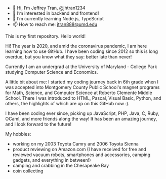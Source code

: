 - 👋 Hi, I’m Jeffrey Tran, @jhtran1234
- 👀 I’m interested in backend and frontend!
- 🌱 I’m currently learning Node.js, TypeScript
- 📫 How to reach me: jtran888@umd.edu

This is my first repository. Hello world!

Hi! The year is 2020, and amid the coronavirus pandemic, I am here learning how to use GitHub. I have been coding since 2012 so this is long overdue, but you know what they say: better late than never!

Currently I am an undergrad at the University of Maryland - College Park studying Computer Science and Economics.

A little bit about me: I started my coding journey back in 6th grade when I was accepted into Montgomery County Public School's magnet programs for Math, Science, and Computer Science at Roberto Clemente Middle School. There I was introduced to HTML, Pascal, Visual Basic, Python, and others, the highlights of which are up on this GitHub now :).

I have been coding ever since, picking up JavaScript, PHP, Java, C, Ruby, OCaml, and more friends along the way! It has been an amazing journey, and I look forward to the future!

My hobbies:
- working on my 2003 Toyota Camry and 2006 Toyota Sienna
- product reviewing on Amazon.com (I have received for free and reviewed vacuum robots, smartphones and accessories, camping gadgets, and everything in between!)
- camping and crabbing in the Chesapeake Bay
- coin collecting
